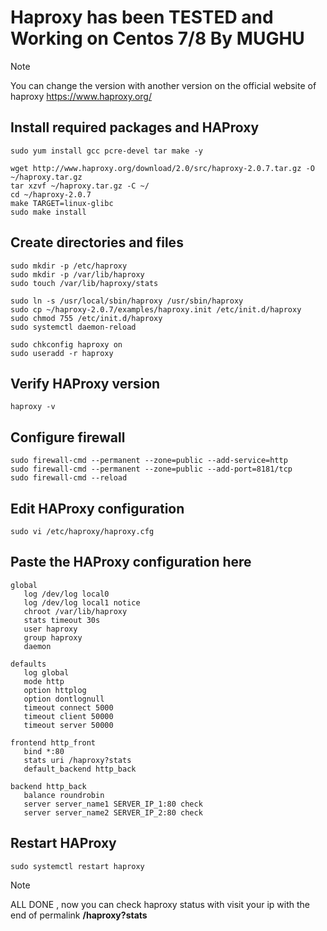 # Haproxy has been TESTED and Working on Centos 7/8 By MUGHU

> [!NOTE]
> You can change the version with another version on the official website of haproxy https://www.haproxy.org/

## Install required packages and HAProxy
```
sudo yum install gcc pcre-devel tar make -y

wget http://www.haproxy.org/download/2.0/src/haproxy-2.0.7.tar.gz -O ~/haproxy.tar.gz
tar xzvf ~/haproxy.tar.gz -C ~/
cd ~/haproxy-2.0.7
make TARGET=linux-glibc
sudo make install
```
## Create directories and files
```
sudo mkdir -p /etc/haproxy
sudo mkdir -p /var/lib/haproxy 
sudo touch /var/lib/haproxy/stats

sudo ln -s /usr/local/sbin/haproxy /usr/sbin/haproxy
sudo cp ~/haproxy-2.0.7/examples/haproxy.init /etc/init.d/haproxy
sudo chmod 755 /etc/init.d/haproxy
sudo systemctl daemon-reload

sudo chkconfig haproxy on
sudo useradd -r haproxy
```
## Verify HAProxy version
```
haproxy -v
```
## Configure firewall
```
sudo firewall-cmd --permanent --zone=public --add-service=http
sudo firewall-cmd --permanent --zone=public --add-port=8181/tcp
sudo firewall-cmd --reload
```
## Edit HAProxy configuration
```
sudo vi /etc/haproxy/haproxy.cfg
```
## Paste the HAProxy configuration here
```
global
   log /dev/log local0
   log /dev/log local1 notice
   chroot /var/lib/haproxy
   stats timeout 30s
   user haproxy
   group haproxy
   daemon

defaults
   log global
   mode http
   option httplog
   option dontlognull
   timeout connect 5000
   timeout client 50000
   timeout server 50000

frontend http_front
   bind *:80
   stats uri /haproxy?stats
   default_backend http_back

backend http_back
   balance roundrobin
   server server_name1 SERVER_IP_1:80 check
   server server_name2 SERVER_IP_2:80 check
```
## Restart HAProxy
```
sudo systemctl restart haproxy
```

> [!NOTE]
> ALL DONE , now you can check haproxy status with visit your ip with the end of permalink **/haproxy?stats**
